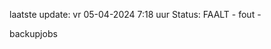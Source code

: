 laatste update: 
vr 05-04-2024  7:18   uur 
Status: FAALT - fout - 
<div class="service R">backupjobs</div>